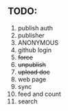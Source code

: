 ## TODO:

1. publish auth
2. publisher
3. ANONYMOUS
4. github login
5. ~~force~~
6. ~~unpublish~~
7. ~~upload doc~~
8. web page
9. sync
10. feed and count
11. search
